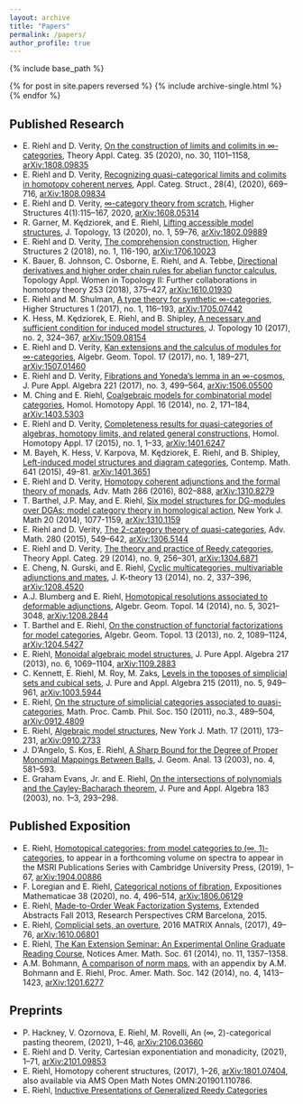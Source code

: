 ```yaml
---
layout: archive
title: "Papers"
permalink: /papers/
author_profile: true
---
```


{% include base_path %}

{% for post in site.papers reversed %}
  {% include archive-single.html %}
{% endfor %}

## Published Research 

* E. Riehl and D. Verity, [On the construction of limits and colimits in ∞-categories](https://emilyriehl.github.io/files/construction.pdf), Theory Appl. Categ. 35 (2020), no. 30, 1101–1158, [arXiv:1808.09835](https://arxiv.org/abs/1808.09835)
* E. Riehl and D. Verity, [Recognizing quasi-categorical limits and colimits in homotopy coherent nerves](https://emilyriehl.github.io/files/recognizing.pdf), Appl. Categ. Struct., 28(4), (2020), 669–716, [arXiv:1808.09834](https://arxiv.org/abs/1808.09834)
* E. Riehl and D. Verity, [∞-category theory from scratch](https://emilyriehl.github.io/files/scratch.pdf), Higher Structures 4(1):115–167, 2020, [arXiv:1608.05314](http://arxiv.org/abs/1608.05314)
* R. Garner, M. Kędziorek, and E. Riehl, [Lifting accessible model structures](https://emilyriehl.github.io/files/lifting.pdf), J. Topology, 13 (2020), no. 1, 59–76, [arXiv:1802.09889](https://arxiv.org/abs/1802.09889)
* E. Riehl and D. Verity, [The comprehension construction](https://emilyriehl.github.io/files/comprehension.pdf), Higher Structures 2 (2018), no. 1, 116-190, [arXiv:1706.10023](http://arxiv.org/abs/1706.10023)
* K. Bauer, B. Johnson, C. Osborne, E. Riehl, and A. Tebbe, [Directional derivatives and higher order chain rules for abelian functor calculus](https://emilyriehl.github.io/files/BJORT.pdf), Topology Appl. Women in Topology II: Further collaborations in homotopy theory 253 (2018), 375–427, [arXiv:1610.01930](https://arxiv.org/abs/1610.01930)
* E. Riehl and M. Shulman, [A type theory for synthetic ∞-categories](https://emilyriehl.github.io/files/synthetic.pdf), Higher Structures 1 (2017), no. 1, 116–193, [arXiv:1705.07442](http://arxiv.org/abs/1705.07442)
* K. Hess, M. Kędziorek, E. Riehl, and B. Shipley, [A necessary and sufficient condition for induced model structures](https://emilyriehl.github.io/files/acyclicity.pdf), J. Topology 10 (2017), no. 2, 324–367, [arXiv:1509.08154](http://arxiv.org/abs/1509.08154)
* E. Riehl and D. Verity, [Kan extensions and the calculus of modules for ∞-categories](https://emilyriehl.github.io/files/equipment.pdf), Algebr. Geom. Topol. 17 (2017), no. 1, 189–271, [arXiv:1507.01460](http://arxiv.org/abs/1507.0146)
* E. Riehl and D. Verity, [Fibrations and Yoneda’s lemma in an ∞-cosmos](https://emilyriehl.github.io/files/yoneda.pdf), J. Pure Appl. Algebra 221 (2017), no. 3, 499–564, [arXiv:1506.05500](http://arxiv.org/abs/1506.05500)
* M. Ching and E. Riehl, [Coalgebraic models for combinatorial model categories](https://emilyriehl.github.io/files/coalgebraic.pdf), Homol. Homotopy Appl. 16 (2014), no. 2, 171–184, [arXiv:1403.5303](http://arxiv.org/abs/1403.5303)
* E. Riehl and D. Verity, [Completeness results for quasi-categories of algebras, homotopy limits, and related general constructions](https://emilyriehl.github.io/files/completeness.pdf), Homol. Homotopy Appl. 17 (2015), no. 1, 1–33, [arXiv:1401.6247](http://arxiv.org/abs/1401.6247)
* M. Bayeh, K. Hess, V. Karpova, M. Kędziorek, E. Riehl, and B. Shipley, [Left-induced model structures and diagram categories](https://emilyriehl.github.io/files/left-induced.pdf), Contemp. Math. 641 (2015), 49–81. [arXiv:1401.3651](http://arxiv.org/abs/1401.3651)
* E. Riehl and D. Verity, [Homotopy coherent adjunctions and the formal theory of monads](https://emilyriehl.github.io/files/adjunctions.pdf), Adv. Math 286 (2016), 802–888, [arXiv:1310.8279](http://arxiv.org/abs/1310.8279)
* T. Barthel, J.P. May, and E. Riehl, [Six model structures for DG-modules over DGAs: model category theory in homological action](https://emilyriehl.github.io/files/six.pdf), New York J. Math 20 (2014), 1077-1159, [arXiv:1310.1159](http://arxiv.org/abs/1310.1159)
* E. Riehl and D. Verity, [The 2-category theory of quasi-categories](https://emilyriehl.github.io/files/foundations.pdf), Adv. Math. 280 (2015), 549–642, [arXiv:1306.5144](http://arxiv.org/abs/1306.5144) 
* E. Riehl and D. Verity, [The theory and practice of Reedy categories](https://emilyriehl.github.io/files/reedy.pdf), Theory Appl. Categ. 29 (2014), no. 9, 256–301, [arXiv:1304.6871](http://arxiv.org/abs/1304.6871)
* E. Cheng, N. Gurski, and E. Riehl, [Cyclic multicategories, multivariable adjunctions and mates](https://emilyriehl.github.io/files/mates.pdf), J. K-theory 13 (2014), no. 2, 337–396, [arXiv:1208.4520](http://arxiv.org/abs/1208.4520)
* A.J. Blumberg and E. Riehl, [Homotopical resolutions associated to deformable adjunctions](https://emilyriehl.github.io/files/resolutions.pdf), Algebr. Geom. Topol. 14 (2014), no. 5, 3021–3048, [arXiv:1208.2844](http://arxiv.org/abs/1208.2844)
* T. Barthel and E. Riehl, [On the construction of functorial factorizations for model categories](https://emilyriehl.github.io/files/hmodel.pdf), Algebr. Geom. Topol. 13 (2013), no. 2, 1089–1124, [arXiv:1204.5427](http://arxiv.org/abs/1204.5427)
* E. Riehl, [Monoidal algebraic model structures](https://emilyriehl.github.io/files/monoidal.pdf), J. Pure Appl. Algebra 217 (2013), no. 6, 1069–1104, [arXiv:1109.2883](http://arxiv.org/abs/1109.2883)
* C. Kennett, E. Riehl, M. Roy, M. Zaks, [Levels in the toposes of simplicial sets and cubical sets](https://emilyriehl.github.io/files/levels.pdf), J. Pure and Appl. Algebra 215 (2011), no. 5, 949–961, [arXiv:1003.5944](http://arxiv.org/abs/1003.5944)
* E. Riehl, [On the structure of simplicial categories associated to quasi-categories](https://emilyriehl.github.io/files/necklace.pdf), Math. Proc. Camb. Phil. Soc. 150 (2011), no.3., 489–504, [arXiv:0912.4809](http://arxiv.org/abs/0912.4809)
* E. Riehl, [Algebraic model structures](https://emilyriehl.github.io/files/algebraic.pdf), New York J. Math. 17 (2011), 173–231, [arXiv:0910.2733](http://arxiv.org/abs/0910.2733)
* J. D’Angelo, S. Kos, E. Riehl, [A Sharp Bound for the Degree of Proper Monomial Mappings Between Balls](https://emilyriehl.github.io/files/sharp-bound.pdf), J. Geom. Anal. 13 (2003), no. 4, 581–593.
* E. Graham Evans, Jr. and E. Riehl, [On the intersections of polynomials and the Cayley-Bacharach theorem](https://emilyriehl.github.io/files/cayley-bacharach.pdf), J. Pure and Appl. Algebra 183 (2003), no. 1–3, 293–298.

## Published Exposition
* E. Riehl, [Homotopical categories: from model categories to (∞, 1)-categories](https://emilyriehl.github.io/files/homotopical.pdf), to appear in a forthcoming volume on spectra to appear in the MSRI Publications Series with Cambridge University Press, (2019), 1–67, [arXiv:1904.00886](https://arxiv.org/abs/1904.00886)
* F. Loregian and E. Riehl, [Categorical notions of fibration](https://emilyriehl.github.io/files/fibrations.pdf), Expositiones Mathematicae 38 (2020), no. 4, 496–514, [arXiv:1806.06129](https://arxiv.org/abs/1806.06129)
* E. Riehl, [Made-to-Order Weak Factorization Systems](https://emilyriehl.github.io/files/made-to-order-crm.pdf), Extended Abstracts Fall 2013, Research Perspectives CRM Barcelona, 2015.
* E. Riehl, [Complicial sets, an overture](https://emilyriehl.github.io/files/complicial.pdf), 2016 MATRIX Annals, (2017), 49–76, [arXiv:1610.06801](https://arxiv.org/abs/1610.06801)
* E. Riehl, [The Kan Extension Seminar: An Experimental Online Graduate Reading Course](https://emilyriehl.github.io/files/kan-extension-seminar.pdf), Notices Amer. Math. Soc. 61 (2014), no. 11, 1357–1358.
* A.M. Bohmann, [A comparison of norm maps](https://emilyriehl.github.io/files/norms.pdf), with an appendix by A.M. Bohmann and E. Riehl, Proc. Amer. Math. Soc. 142 (2014), no. 4, 1413–1423, [arXiv:1201.6277](http://arxiv.org/abs/1201.6277)

## Preprints
* P. Hackney, V. Ozornova, E. Riehl, M. Rovelli, An (∞, 2)-categorical pasting theorem, (2021), 1–46, [arXiv:2106.03660](https://arxiv.org/abs/2106.03660)
* E. Riehl and D. Verity, Cartesian exponentiation and monadicity, (2021), 1–71, [arXiv:2101.09853](https://arxiv.org/abs/2101.09853)
* E. Riehl, Homotopy coherent structures, (2017), 1–26, [arXiv:1801.07404](https://arxiv.org/abs/1801.07404), also available via AMS Open Math Notes OMN:201901.110786.
* E. Riehl, [Inductive Presentations of Generalized Reedy Categories](https://emilyriehl.github.io/files/generalized-reedy.pdf)

